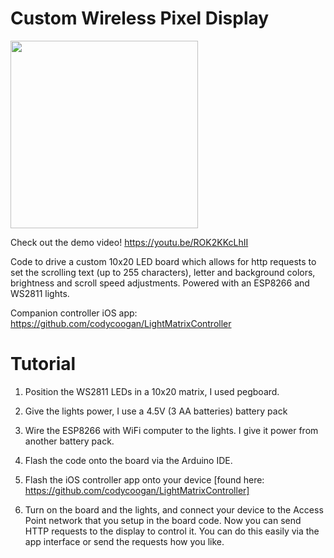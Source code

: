 # Custom Wireless Pixel Display
<img src="https://github.com/codycoogan/PixelsDisplay/blob/main/hello_world.gif?raw=true" width="300">

Check out the demo video! https://youtu.be/ROK2KKcLhII



Code to drive a custom 10x20 LED board which allows for http requests to set the scrolling text (up to 255 characters), letter and background colors, brightness and scroll speed adjustments. Powered with an ESP8266 and WS2811 lights.

Companion controller iOS app: https://github.com/codycoogan/LightMatrixController

# Tutorial
1. Position the WS2811 LEDs in a 10x20 matrix, I used pegboard. 

2. Give the lights power, I use a 4.5V (3 AA batteries) battery pack 

3. Wire the ESP8266 with WiFi computer to the lights. I give it power from another battery pack.

4. Flash the code onto the board via the Arduino IDE.

5. Flash the iOS controller app onto your device [found here: https://github.com/codycoogan/LightMatrixController] 

6. Turn on the board and the lights, and connect your device to the Access Point network that you setup in the board code. Now you can send HTTP requests to the display to control it. You can do this easily via the app interface or send the requests how you like.  
